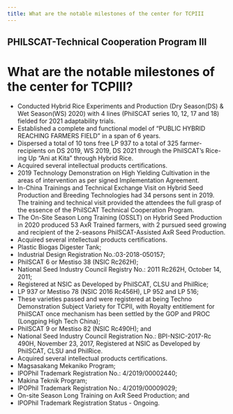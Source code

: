 ```yaml
---
title: What are the notable milestones of the center for TCPIII
---
```


## PHILSCAT-Technical Cooperation Program III

# What are the notable milestones of the center for TCPIII?


 - Conducted Hybrid Rice Experiments and Production (Dry Season(DS) & Wet Season(WS) 2020) with 4 lines (PhilSCAT series 10, 12, 17 and 18)  fielded for 2021 adaptability trials.
 - Established a complete and functional model of “PUBLIC HYBRID REACHING FARMERS FIELD” in a span of 6 years.
 - Dispersed a total of 10 tons free LP 937 to a total of 325 farmer-recipients on DS 2019, WS 2019, DS 2021 through the PhilSCAT’s Rice-ing Up “Ani at Kita” through Hybrid Rice.
 - Acquired several intellectual products certifications.
 - 2019 Technology Demonstration on High Yielding Cultivation in the areas of intervention as per signed Implementation Agreement.
 - In-China Trainings and Technical Exchange Visit on Hybrid Seed Production and Breeding Technologies had 34 persons sent in 2019. The training and technical visit provided the attendees the full grasp of the essence of the PhilSCAT Technical Cooperation Program.
 - The On-Site Season Long Training (OSSLT) on Hybrid Seed Production in 2020 produced 53 AxR Trained farmers, with 2 pursued seed growing and recipient of the 2-seasons PhilSCAT-Assisted AxR Seed Production.
 - Acquired several intellectual products certifications.
 - Plastic Biogas Digester Tank;
 - Industrial Design Registration No.:03-2018-050157;
 - PhilSCAT 6 or Mestiso 38 (NSIC Rc262H);
 - National Seed Industry Council  Registry No.: 2011 Rc262H, October 14, 2011;
 - Registered at NSIC as Developed by PhilSCAT, CLSU and PhilRice;
 - LP 937 or Mestiso 78 (NSIC 2016 Rc456H), LP 952 and LP 516;
 - These varieties passed and were registered at being Techno Demonstration Subject Variety for TCPII, with Royalty entitlement for PhilSCAT once mechanism has been settled by the GOP and PROC (Longping High Tech China);
 - PhilSCAT 9 or Mestiso 82 (NSIC Rc490H); and
 - National Seed Industry Council  Registration No.: BPI-NSIC-2017-Rc 490H, November 23, 2017, Registered at NSIC as Developed by PhilSCAT, CLSU and PhilRice.
 - Acquired several intellectual products certifications.
 - Magsasakang Mekaniko Program;
 - IPOPhil Trademark Registration No.: 4/2019/00002440;
 - Makina Teknik Program;
 - IPOPhil Trademark Registration No.: 4/2019/00009029;
 - On-site Season Long Training on AxR Seed Production; and
 - IPOPhil Trademark Registration Status - Ongoing.
